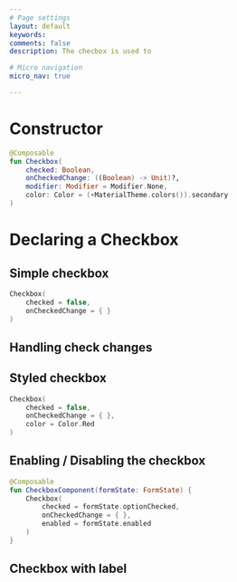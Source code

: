 ```yaml
---
# Page settings
layout: default
keywords:
comments: false
description: The checbox is used to

# Micro navigation
micro_nav: true

---
```


# Constructor

```kotlin
@Composable
fun Checkbox(
    checked: Boolean,
    onCheckedChange: ((Boolean) -> Unit)?,
    modifier: Modifier = Modifier.None,
    color: Color = (+MaterialTheme.colors()).secondary
)
```

# Declaring a Checkbox

## Simple checkbox

```kotlin
Checkbox(
    checked = false,
    onCheckedChange = { }
)
```

## Handling check changes


## Styled checkbox

```kotlin
Checkbox(
    checked = false,
    onCheckedChange = { },
    color = Color.Red
)
```


## Enabling / Disabling the checkbox

```kotlin
@Composable
fun CheckboxComponent(formState: FormState) {
    Checkbox(
        checked = formState.optionChecked,
        onCheckedChange = { },
        enabled = formState.enabled
    )
}
```

## Checkbox with label
